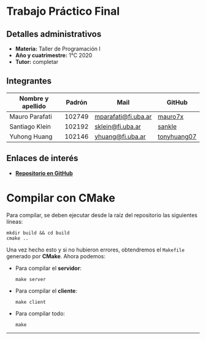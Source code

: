 # Trabajo Práctico Final

## Detalles administrativos

* **Materia:** Taller de Programación I
* **Año y cuatrimestre:** 1°C 2020
* **Tutor:** completar

## Integrantes

| Nombre y apellido | Padrón | Mail | GitHub |
|-------------------|--------|------|--------|
| Mauro Parafati | 102749 | mparafati@fi.uba.ar | [mauro7x](https://github.com/mauro7x) |
| Santiago Klein | 102192 | sklein@fi.uba.ar | [sankle](https://github.com/sankle) |
| Yuhong Huang | 102146 | yhuang@fi.uba.ar | [tonyhuang07](https://github.com/tonyhuang07) |

## Enlaces de interés
* [**Repositorio en GitHub**](https://github.com/mauro7x/taller_final)

<!-- ###################################################################### -->

# Compilar con CMake

Para compilar, se deben ejecutar desde la raíz del repositorio las siguientes líneas:

```
mkdir build && cd build
cmake ..
```

Una vez hecho esto y si no hubieron errores, obtendremos el `Makefile` generado por **CMake**. Ahora podemos:

* Para compilar el **servidor**:
    ```
    make server
    ```
* Para compilar el **cliente**:
    ```
    make client
    ```
* Para compilar todo:
    ```
    make
    ```

<!-- ###################################################################### -->

---
